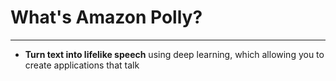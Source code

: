 # What's Amazon Polly?
---

* **Turn text into lifelike speech** using deep learning, which allowing you to create applications that talk